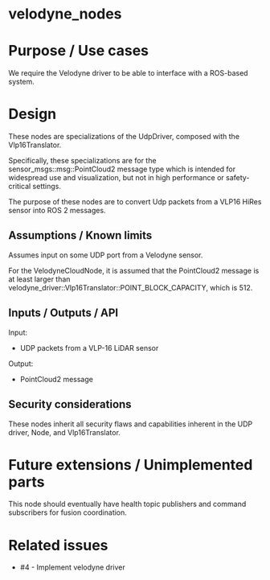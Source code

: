 velodyne_nodes
=============


# Purpose / Use cases

We require the Velodyne driver to be able to interface with a ROS-based system.


# Design

These nodes are specializations of the UdpDriver, composed with the Vlp16Translator.

Specifically, these specializations are for the sensor_msgs::msg::PointCloud2
message type which is intended for widespread use and visualization, but not in high performance
or safety-critical settings.

The purpose of these nodes are to convert Udp packets from a VLP16 HiRes sensor into
ROS 2 messages.


## Assumptions / Known limits

Assumes input on some UDP port from a Velodyne sensor.

For the VelodyneCloudNode, it is assumed that the PointCloud2 message is at least larger
than velodyne_driver::Vlp16Translator::POINT_BLOCK_CAPACITY, which is 512.


## Inputs / Outputs / API

Input:

- UDP packets from a VLP-16 LiDAR sensor

Output:

- PointCloud2 message


## Security considerations

These nodes inherit all security flaws and capabilities inherent in the UDP driver, Node,
and Vlp16Translator.

# Future extensions / Unimplemented parts

This node should eventually have health topic publishers and command subscribers
for fusion coordination.


# Related issues

- #4 - Implement velodyne driver

